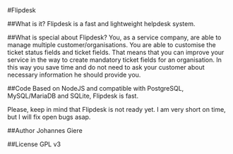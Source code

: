 #Flipdesk

##What is it?
  Flipdesk is a fast and lightweight helpdesk system.

##What is special about Flipdesk?
  You, as a service company, are able to manage multiple customer/organisations. You are able to customise the ticket status fields and ticket fields. That means that you can improve your service in the way to create mandatory ticket fields for an organisation. In this way you save time and do not need to ask your customer about necessary information he should provide you.

##Code
  Based on NodeJS and compatible with PostgreSQL, MySQL/MariaDB and SQLite, Flipdesk is fast.

  Please, keep in mind that Flipdesk is not ready yet. I am very short on time, but I will fix open bugs asap.

##Author
  Johannes Giere

##License
  GPL v3
